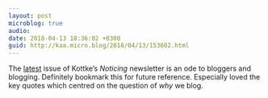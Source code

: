 ```yaml
---
layout: post
microblog: true
audio: 
date: 2018-04-13 18:36:02 +0300
guid: http://kaa.micro.blog/2018/04/13/153602.html
---
```

The [latest](https://mailchi.mp/kottke/blogging-is-not-dead-edition-2575912502?e=7db4117771) issue of Kottke’s _Noticing_ newsletter is an ode to bloggers and blogging. Definitely bookmark this for future reference. Especially loved the key quotes which centred on the question of _why_ we blog.
